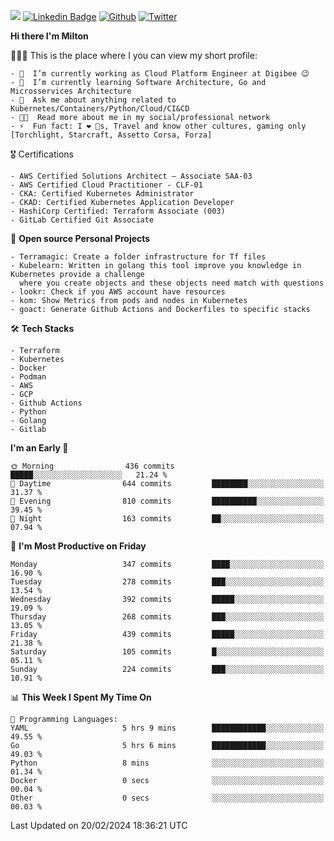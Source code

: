 ![](https://komarev.com/ghpvc/?username=miltlima&color=blueviolet) [![Linkedin Badge](https://img.shields.io/badge/-LinkedIn-blue?style=flat-square&logo=Linkedin&logoColor=white&link=https://www.linkedin.com/in/miltonlimaj/)](https://www.linkedin.com/in/miltonlimaj/) [![Github](https://img.shields.io/github/followers/miltlima?style=social)](https://github.com/miltlima?tab=followers) [![Twitter](https://img.shields.io/twitter/follow/milt_lima?style=social)](https://twitter.com/milt_lima)
 


     
**Hi there I'm Milton**

👨🏽‍💻 This is the place where I you can view my short profile:
```text
- 🔭  I’m currently working as Cloud Platform Engineer at Digibee 😉
- 🌱  I’m currently learning Software Architecture, Go and Microsservices Architecture
- 💬  Ask me about anything related to Kubernetes/Containers/Python/Cloud/CI&CD
- 👨‍💻  Read more about me in my social/professional network
- ⚡  Fun fact: I ❤️ 🐶s, Travel and know other cultures, gaming only [Torchlight, Starcraft, Assetto Corsa, Forza]
```
🎖 Certifications
```text
- AWS Certified Solutions Architect – Associate SAA-03
- AWS Certified Cloud Practitioner - CLF-01
- CKA: Certified Kubernetes Administrator
- CKAD: Certified Kubernetes Application Developer
- HashiCorp Certified: Terraform Associate (003)
- GitLab Certified Git Associate
```
📐 **Open source Personal Projects**

```text
- Terramagic: Create a folder infrastructure for Tf files
- Kubelearn: Written in golang this tool improve you knowledge in Kubernetes provide a challenge
  where you create objects and these objects need match with questions
- lookr: Check if you AWS account have resources
- kom: Show Metrics from pods and nodes in Kubernetes
- goact: Generate Github Actions and Dockerfiles to specific stacks
```
🛠 **Tech Stacks**

```text
- Terraform
- Kubernetes
- Docker
- Podman
- AWS
- GCP
- Github Actions
- Python
- Golang
- Gitlab
```         

<!--START_SECTION:waka-->
**I'm an Early 🐤** 

```text
🌞 Morning                436 commits         █████░░░░░░░░░░░░░░░░░░░░   21.24 % 
🌆 Daytime                644 commits         ████████░░░░░░░░░░░░░░░░░   31.37 % 
🌃 Evening                810 commits         ██████████░░░░░░░░░░░░░░░   39.45 % 
🌙 Night                  163 commits         ██░░░░░░░░░░░░░░░░░░░░░░░   07.94 % 
```
📅 **I'm Most Productive on Friday** 

```text
Monday                   347 commits         ████░░░░░░░░░░░░░░░░░░░░░   16.90 % 
Tuesday                  278 commits         ███░░░░░░░░░░░░░░░░░░░░░░   13.54 % 
Wednesday                392 commits         █████░░░░░░░░░░░░░░░░░░░░   19.09 % 
Thursday                 268 commits         ███░░░░░░░░░░░░░░░░░░░░░░   13.05 % 
Friday                   439 commits         █████░░░░░░░░░░░░░░░░░░░░   21.38 % 
Saturday                 105 commits         █░░░░░░░░░░░░░░░░░░░░░░░░   05.11 % 
Sunday                   224 commits         ███░░░░░░░░░░░░░░░░░░░░░░   10.91 % 
```


📊 **This Week I Spent My Time On** 

```text
💬 Programming Languages: 
YAML                     5 hrs 9 mins        ████████████░░░░░░░░░░░░░   49.55 % 
Go                       5 hrs 6 mins        ████████████░░░░░░░░░░░░░   49.03 % 
Python                   8 mins              ░░░░░░░░░░░░░░░░░░░░░░░░░   01.34 % 
Docker                   0 secs              ░░░░░░░░░░░░░░░░░░░░░░░░░   00.04 % 
Other                    0 secs              ░░░░░░░░░░░░░░░░░░░░░░░░░   00.03 % 
```


 Last Updated on 20/02/2024 18:36:21 UTC
<!--END_SECTION:waka-->
